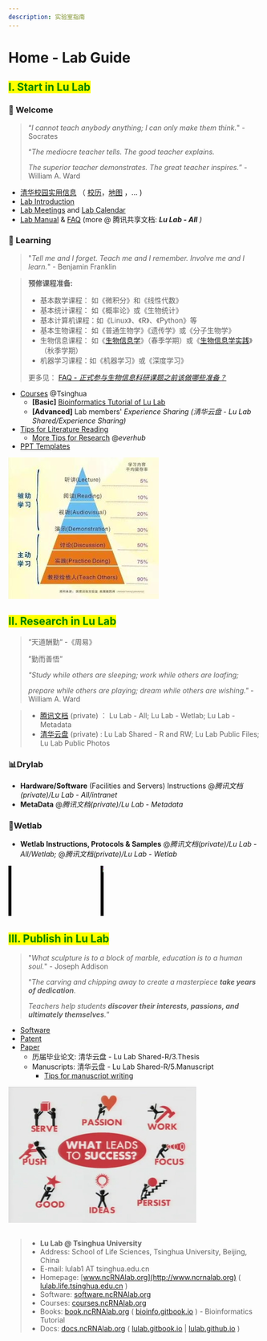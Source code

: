 ```yaml
---
description: 实验室指南
---
```


# Home - Lab Guide

## <mark style="color:green;">I. Start in Lu Lab</mark>

### 🎉 Welcome <a href="#welcome" id="welcome"></a>

> “_I cannot teach anybody anything; I can only make them think._" - Socrates
>
> “_The mediocre teacher tells. The good teacher explains._&#x20;
>
> _The superior teacher demonstrates. The great teacher inspires._”  - William A. Ward

* [清华校园实用信息](https://www.tsinghua.edu.cn/zjqh/syxx.htm) （ [校历](https://www.tsinghua.edu.cn/zjqh/syxx/qhxl.htm)，[地图](https://www.tsinghua.edu.cn/zjqh/xyfg/xydt.htm) ，... )
* [Lab Introduction](https://cloud.tsinghua.edu.cn/f/04a0915c832a40c38f74/)
* [Lab Meetings](meeting.md) and [Lab Calendar](cal.md)
* [Lab Manual](lab-manual.md)  &  [FAQ](faq.md)  (more @ 腾讯共享文档: _**Lu Lab - All** )_

### 📖 Learning <a href="#learning" id="learning"></a>

> "_Tell me and I forget. Teach me and I remember. Involve me and I learn._"  - Benjamin Franklin

> **预修课程准备:**
>
> * 基本数学课程： 如《微积分》和《线性代数》&#x20;
> * 基本统计课程： 如《概率论》或《生物统计》&#x20;
> * 基本计算机课程：如《Linux》、《R》、《Python》等
> * 基本生物课程： 如《普通生物学》《遗传学》或《分子生物学》 &#x20;
> * 生物信息课程： 如《[生物信息学](https://www.ncrnalab.org/courses/#bioinfo)》（春季学期）或《[生物信息学实践](https://www.ncrnalab.org/courses/#bioinfo2)》（秋季学期）
> * 机器学习课程：如《机器学习》或《深度学习》
>
> 更多见： [FAQ - _正式参与生物信息科研课题之前该做哪些准备？_](faq.md#pre)



* [Courses](https://www.ncrnalab.org/courses) @Tsinghua
  * **\[Basic]** [Bioinformatics Tutorial of Lu Lab](https://book.ncrnalab.org/teaching)
  * **\[Advanced]** Lab members' _Experience Sharing (_清华云盘 - Lu Lab Shared/Experience Sharing_)_
* [Tips for Literature Reading](literature-reading/reading.md)
  * [More Tips for Research](https://www.yinxiang.com/everhub/personal/336255) @_everhub_ &#x20;
* [PPT Templates](https://cloud.tsinghua.edu.cn/d/54e8815e603f4cccb951/)

![](.gitbook/assets/learning.jpg)

## <mark style="color:green;">II. Research in Lu Lab</mark>

> “天道酬勤“   -《周易》
>
> ”勤而善悟”  &#x20;
>
> _"Study while others are sleeping;  work while others are loafing;_
>
> &#x20;_prepare while others are playing; dream while others are wishing."_    - William A. Ward

> * [腾讯文档](https://docs.qq.com) (private)  ： Lu Lab - All; Lu Lab - Wetlab; Lu Lab - Metadata
> * [清华云盘](https://cloud.tsinghua.edu.cn) (private) : Lu Lab Shared - R and RW; Lu Lab Public Files; Lu Lab Public Photos

### 📊Drylab

* **Hardware/Software** (Facilities and Servers) Instructions @_腾讯文档(private)/Lu Lab - All/intranet_
* **MetaData** @_腾讯文档(private)/Lu Lab - Metadata_

### 🧪Wetlab

* **Wetlab Instructions, Protocols & Samples** @_腾讯文档(private)/Lu Lab - All/Wetlab;_ @_腾讯文档(private)/Lu Lab - Wetlab_

![](.gitbook/assets/science.gif)

## <mark style="color:green;">III. Publish in Lu Lab</mark>

> "_What sculpture is to a block of marble, education is to a human soul._"  - Joseph Addison
>
> “_The carving and chipping away to create a masterpiece **take years of dedication**._&#x20;
>
> _Teachers help students **discover their interests, passions, and ultimately themselves**._”

* [Software](http://www.ncrnalab.org/software)
* [Patent](https://www.ncrnalab.org/open/#%E7%9B%B8%E5%85%B3%E4%B8%93%E5%88%A9)
* [Paper](https://www.ncrnalab.org/publications/)
  * 历届毕业论文: 清华云盘 - Lu Lab Shared-R/3.Thesis
  * Manuscripts: 清华云盘 - Lu Lab Shared-R/5.Manuscript
    * [Tips for manuscript writing](paper-writing/writing.md)

![](.gitbook/assets/success.png)

##

> * **Lu Lab @ Tsinghua University**
> * Address:   School of Life Sciences, Tsinghua University, Beijing, China
> * E-mail:    lulab1 AT tsinghua.edu.cn
> * Homepage:   [www.ncRNAlab.org](http://www.ncrnalab.org)  ( [lulab.life.tsinghua.edu.cn](http://lulab.life.tsinghua.edu.cn) )
> * Software:  [software.ncRNAlab.org](http://software.ncrnalab.org)
> * Courses:  [courses.ncRNAlab.org](http://www.ncrnalab.org/courses)
> * Books: [book.ncRNAlab.org](https://book.ncrnalab.org) ( [bioinfo.gitbook.io](https://bioinfo.gitbook.io) ) - Bioinformatics Tutorial
> * Docs: [docs.ncRNAlab.org](https://docs.ncrnalab.org)  ( [lulab.gitbook.io](http://lulab.gitbook.io)  |  [lulab.github.io](http://lulab.github.io) )

